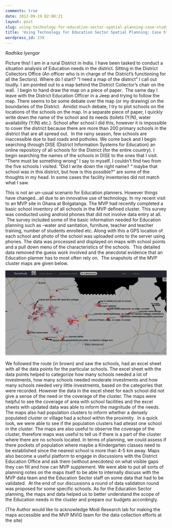 ```yaml
---
comments: true
date: 2012-09-19 02:00:21
layout: post
slug: using-technology-for-education-sector-spatial-planning-case-study-from-ghana
title: 'Using Technology for Education Sector Spatial Planning: Case Study from Ghana  '
wordpress_id: 239
---
```


*Radhika Iyengar*

Picture this! I am in a rural District in India. I have been tasked to conduct a situation analysis of Education needs in the district. Sitting in the District Collectors Office (An officer who is in charge of the District’s functioning for all the Sectors). Where do I start? “I need a map of the district” I call out loudly. I am pointed out to a map behind the District Collector’s chair on the wall.  I begin to hand draw the map on a piece of paper.  The same day I leave with the District Education Officer in a Jeep and trying to follow the map. There seems to be some debate over the map (or my drawing) on the boundaries of the District.  Amidst much debate, I try to plot schools on the locations of the schools on the map. In a separate piece of paper, I quickly write down the name of the school and its needs (toilets (Y/N), water availability (Y/N) etc.). School after school I did this, however it is impossible to cover the district because there are more than 200 primary schools in the district that are all spread out.  In the rainy season, few schools are inaccessible due to bad roads and potholes. We come back and I begin searching through DISE (District Information Systems for Education) an online repository of all schools for the District (for the entire country). I begin searching the names of the schools in DISE to the ones that I visit. “There must be something wrong“ I say to myself. I couldn’t find two from the five schools I visited. “Did I write down the right name? “ maybe that school was in this district, but how is this possible?” are some of the thoughts in my head. In some cases the facility inventories did not match what I saw.

This is not an un-usual scenario for Education planners. However things have changed…all due to an innovative use of technology. In my recent visit to an MVP site in Ghana at Bolgatanga. The MVP had recently completed a basic school inventory of all schools in the MVP defined cluster. This survey was conducted using android phones that did not involve data entry at all.  The survey included some of the basic information needed for Education planning such as –water and sanitation, furniture, teacher and teacher training, number of students enrolled etc. Along with this a GPS location of each school and photo of the school was uploaded onto to the server using phones. The data was processed and displayed on maps with school points and a pull down menu of the characteristics of the schools.  This detailed data removed the guess work involved and the anecdotal evidence that an Education planner has to most often rely on.  The snapshots of the MVP cluster maps are given below.

[![](/images/posts/2012/09/Screen-shot-2012-09-18-at-9.57.44-PM-1024x538.png)](/images/posts/2012/09/Screen-shot-2012-09-18-at-9.57.44-PM.png)

We followed the route (in brown) and saw the schools, had an excel sheet with all the data points for the particular schools. The excel sheet with the data points helped to categorize how many schools needed a lot of investments, how many schools needed moderate investments and how many schools needed very little investments, based on the categories that were recorded. However the data in the excel sheet for each school did not give a sense of the need or the coverage of the cluster. The maps were helpful to see the coverage of area with school facilities and the excel sheets with updated data was able to inform the magnitude of the needs. The maps also had population clusters to inform whether a densely populated cluster or village had a school within the proximity.  In a quick look, we were able to see if the population clusters had atleast one school in the cluster. The maps are also useful to observe the coverage of the cluster, therefore maps was useful to tell us if there is a part of the cluster where there are no schools located. In terms of planning, we could assess if there pockets of population where maybe a Kindergarten classes need to be established since the nearest school is more than 4-5 km away. Maps also become a useful platform to engage in discussions with the District Education Office and ask them (without anecdotes) on what visible gaps they can fill and how can MVP supplement. We were able to put all sorts of planning notes on the maps itself to be able to internally discuss with the MVP data team and the Education Sector staff on some data that had to be validated.  At the end of our discussions a round of data validation round was proposed for some specific schools. As for the Education Sector planning, the maps and data helped us to better understand the scope of the Education needs in the cluster and prepare our budgets accordingly.

(The Author would like to acknowledge Modi Research lab for making the maps accessible and the MVP MVIG team for the data collection efforts at the site)

